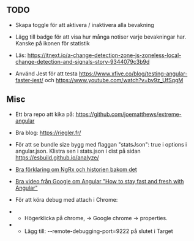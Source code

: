 ## TODO
- Skapa toggle för att aktivera / inaktivera alla bevakning


- Lägg till badge för att visa hur många notiser varje bevakningar har. Kanske på ikonen för statistik


- Läs: https://itnext.io/a-change-detection-zone-js-zoneless-local-change-detection-and-signals-story-9344079c3b9d


- Använd Jest för att testa https://www.xfive.co/blog/testing-angular-faster-jest/ och https://www.youtube.com/watch?v=bv9z_UfSqgM


## Misc
- Ett bra repo att kika på: https://github.com/joematthews/extreme-angular


- Bra blog: https://riegler.fr/


- För att se bundle size bygg med flaggan "statsJson": true i options i angular.json. Klistra sen i stats.json i dist på sidan https://esbuild.github.io/analyze/

 
- [Bra förklaring om NgRx och historien bakom det]()


- [Bra video från Google om Angular "How to stay fast and fresh with Angular"](https://www.youtube.com/watch?v=B-lipaiZII8)


- För att köra debug med attach i Chrome:
- - Högerklicka på chrome, -> Google chrome -> properties.
- - Lägg till: --remote-debugging-port=9222 på slutet i Target
